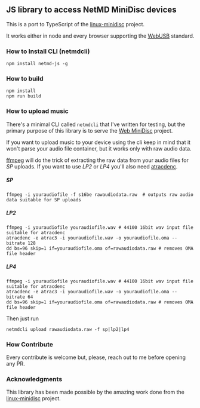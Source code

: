 ## JS library to access NetMD MiniDisc devices

This is a port to TypeScript of the [linux-minidisc](https://github.com/glaubitz/linux-minidisc) project.

It works either in node and every browser supporting the [WebUSB](https://wicg.github.io/webusb/) standard.

### How to Install CLI (netmdcli)
```
npm install netmd-js -g
```

### How to build
```
npm install
npm run build
```

### How to upload music
There's a minimal CLI called `netmdcli` that I've written for testing, but the primary purpose of this library is to serve the [Web MiniDisc](https://github.com/cybercase/webminidisc) project.

If you want to upload music to your device using the cli keep in mind that it won't parse your audio file container, but it works only with raw audio data.

[ffmpeg](https://www.ffmpeg.org/) will do the trick of extracting the raw data from your audio files for *SP* uploads. If you want to use *LP2* or *LP4* you'll also need [atracdenc](https://github.com/dcherednik/atracdenc).

##### SP
```
ffmpeg -i youraudiofile -f s16be rawaudiodata.raw  # outputs raw audio data suitable for SP uploads
```

##### LP2
```
ffmpeg -i youraudiofile youraudiofile.wav # 44100 16bit wav input file suitable for atracdenc
atracdenc -e atrac3 -i youraudiofile.wav -o youraudiofile.oma --bitrate 128
dd bs=96 skip=1 if=youraudiofile.oma of=rawaudiodata.raw # removes OMA file header
```

##### LP4
```
ffmpeg -i youraudiofile youraudiofile.wav # 44100 16bit wav input file suitable for atracdenc
atracdenc -e atrac3 -i youraudiofile.wav -o youraudiofile.oma --bitrate 64
dd bs=96 skip=1 if=youraudiofile.oma of=rawaudiodata.raw # removes OMA file header
```

Then just run
```
netmdcli upload rawaudiodata.raw -f sp|lp2|lp4
```

### How Contribute
Every contribute is welcome but, please, reach out to me before opening any PR.

### Acknowledgments
This library has been made possible by the amazing work done from the [linux-minidisc](https://github.com/glaubitz/linux-minidisc) project.
